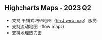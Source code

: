 ## Highcharts Maps - 2023 Q2

* 支持 平铺式网络地图（[tiled web map](https://en.wikipedia.org/wiki/Tiled_web_map)）服务
* 支持流动地图（flow maps）
* 支持地理热力图